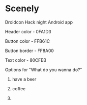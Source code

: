 Scenely
=======

Droidcon Hack night Android app

Header color - 0FA1D3

Button color - FFB61C

Button border - FF8A00

Text color - 80CFEB

Options for "What do you wanna do?"

1. have a beer

2. coffee

3. 
